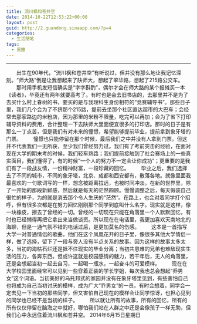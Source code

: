 ```yaml
---
title: 流川枫和苍井空
date: 2014-10-22T12:53:22+00:00
layout: post
guid: http://2.guandong.sinaapp.com/?p=4
categories:
  - 生活随笔
tags:
  - 黑撒
---
```


---------
　　出生在90年代，“流川枫和苍井空”有听说过，但并没有那么地让我记忆深刻。“师大路”倒是让我想起来了陕师大，想起了翠华路，想起了215路公交车。
　　那时用手机发短信确实是“字字斟酌”，偶尔才会在师大路的某个报摊买一本《读者》，毕竟还有两年就要高考了。有时也是会去旧书店的，去那里并不是为了去买什么村上春树的书，要买的是与我理科生身份相符的“竞赛辅导书”。那些日子里，我们几个会为了不挤那个215路，提前去坐那个社区直达超市的大巴车；会经常去那家路边的米粉店，因为那里的米粉不限量，吃完可以再加；会为了省下打印辅导资料的费用，合计整理一下去陕师大里面便宜很多的打印店。那时的日子是有那么一丁点苦，但是我们有对未来的憧憬，希望能够提前毕业，提前拿到象牙塔的门票。
　　憧憬也只能停留在那个时候，最后我们之中并没有人拿到门票。但这并不代表我们一无所获，至少我们曾经努力过。我们有了考前突击的经验，在面对现在大学的期末考的时候，我们轻车熟路；我们提前接触到了社会赛场上的一些真实面目，我们懂得了，有的时候“一个人的努力不一定会让你成功”；更重要的是我们有了一段战友情，一份精神财富，一段珍藏的回忆。
　　毕业之后，我们选择去了不同的城市，不同的象牙塔，北京、成都和西安都有，散落各地。就像里面我最喜欢的一句歌词写的一样，想念被距离拉远，也被时间冲淡。在新的世界里，除了一开始的那段新鲜感，然后就是每天的茫然四顾。慢慢调整之后，每天假装自己很忙的样子，为的就是消去那个令人生厌的“茫然”。在路上，也会对着同学打个招呼，但有很多次都是在努力回忆刚刚那个同学到底叫什么名字。现实就是这样，像一块橡皮，擦去了曾经的一切。曾经的一切现在只能在角落里一个人默默回忆，有时也已经懒得再把它拿出来当做谈资。所以现在在电话里，我更加喜欢天南地北的海聊，但是一通气氛不错的电话过后，是更加莫名的伤感。
　　这本是一首描写大学一对普通情侣的歌曲，他们在这个凤凰花开的日子里，像很多其他大学情侣一样，做了选择，留下了一段与旁人没有半点关系的故事。因为这样的故事太多太多，当初的海枯石烂还是抵不住现实的毕业分离；当初共患难的兄弟也难敌现实生活的压力，各奔东西。但或许这就是校园感情的魅力，若干年后，无人的角落里，还是会想起当初一起去自习，一起喝一瓶水，一起奋斗的可爱模样。
　　现在在大学校园里面经常可以见到一些穿着正装的学长学姐，每次我也总会想起“乔男女”这个词语。当初美好的乌托邦式的家园并没有在象牙塔里见到，有些害怕自己也将成为自己当初讨厌的模样，成为广大“乔男女”的一员。有时会想着，同学会一定去见一下当初的那些同学，但又害怕自己现在的模样会让同学惊讶，也担心见到的同学也已经不是当初的样子。
　　所以就让所有的故事，所有的回忆，所有的所有仅仅停留在脑海之中就好，哪怕我们站在人群之中还是会像孩子一样无助，但我们心中永远住着流川枫和苍井空。
2014年6月15日星期日

